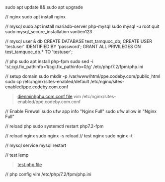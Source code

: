 sudo apt update && sudo apt upgrade

// nginx
sudo apt install nginx

// mysql
sudo apt install mariadb-server php-mysql
sudo mysql -u root
quit
sudo mysql_secure_installation
vantien123

// mysql user & db
CREATE DATABASE test_tamquoc_db;
CREATE USER 'testuser' IDENTIFIED BY 'password';
GRANT ALL PRIVILEGES ON test_tamquoc_db.* TO 'testuser';

// php
sudo apt install php-fpm
sudo sed -i 's/;cgi.fix_pathinfo=1/cgi.fix_pathinfo=0/g' /etc/php/7.2/fpm/php.ini

// setup domain
sudo mkdir -p /var/www/html/ppe.codeby.com/public_html
sudo cp /etc/nginx/sites-enabled/default /etc/nginx/sites-enabled/ppe.codeby.com.conf
> [dienminhphu.com.conf file](dienminhphu.com.conf)
vim /etc/nginx/sites-enabled/ppe.codeby.com.conf

// Enable Firewall
sudo ufw app info "Nginx Full"
sudo ufw allow in "Nginx Full"

// reload php
sudo systemctl restart php7.2-fpm

// reload nginx
sudo nginx -s reload
// test nginx
sudo nginx -t

// mysql
service mysql restart

// test lemp
> [test.php file](test.php)

// php config
vim /etc/php/7.2/fpm/php.ini